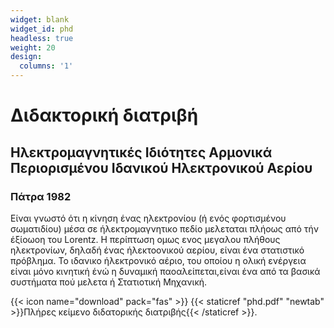 ```yaml
---
widget: blank
widget_id: phd
headless: true
weight: 20
design:
  columns: '1'
---
```

# Διδακτορική διατριβή
## Ηλεκτρομαγνητικές Ιδιότητες Αρμονικά Περιορισμένου Ιδανικού Ηλεκτρονικού Αερίου
### Πάτρα 1982
 
Είναι γνωστό ότι η κίνηση ένας ηλεκτρονίου (ή ενός φορτισμένου σωματιδίου) μέσα σε ήλεκτρομαγνητικο πεδίο μελεταται πλήοως από τήν έξίοωοη του Lorentz. Η περίπτωση ομως ενος μεγαλου πλήθους ηλεκτρονίων, δηλαδή ένας ήλεκτοονικού αερίου, είναι ένα στατιστικό πρόβλημα. Το ιδανικο ήλεκτρονικό αέριο, του οποίου η ολική ενέργεια είναι μόνο κινητική ένώ η δυναµική παοαλείπεται,είναι ένα από τα βασικά συστήµατα πού μελετα ή Στατιοτική Μηχανική.

{{< icon name="download" pack="fas" >}} {{< staticref "phd.pdf" "newtab" >}}Πλήρες κείμενο διδατορικής διατριβής{{< /staticref >}}.
